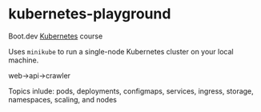 # kubernetes-playground

Boot.dev [Kubernetes](https://www.boot.dev/courses/learn-kubernetes) course 

Uses `minikube` to run a single-node Kubernetes cluster on your local machine.

web->api->crawler

Topics inlude: pods, deployments, configmaps, services, ingress, storage, namespaces, scaling, and nodes 
